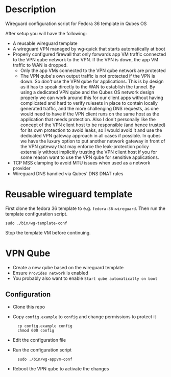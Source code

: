 # Description
Wireguard configuration script for Fedora 36 template in Qubes OS

After setup you will have the following:

* A reusable wireguard template
* A wireguard VPN managed by wg-quick that starts automatically at boot
* Properly configured firewall that only forwards app VM traffic connected to the VPN qube network to the VPN. If the VPN is down, the app VM traffic to WAN is dropped.
    * Only the app VMs connected to the VPN qube network are protected
    * The VPN qube's own output traffic is not protected if the VPN is down. So _don't_ use the VPN qube for applications. This is by design as it has to speak directly to the WAN to establish the tunnel. By using a dedicated VPN qube and the Qubes OS network design properly we can work around this for our client apps without having complicated and hard to verify rulesets in place to contain locally generated traffic, and the more challenging DNS requests, as one would need to have if the VPN client runs on the same host as the application that needs protection. Also I don't personally like the concept of the VPN client host to be responsible (and hence trusted) for its own protection to avoid leaks, so I would avoid it and use the dedicated VPN gateway approach in all cases if possible. In qubes we have the luxury option to put another network gateway in front of the VPN gateway that may enforce the leak-protection policy externally without implicitly trusting the VPN client host if you for some reason want to use the VPN qube for sensitive applications.
* TCP MSS clamping to avoid MTU issues when used as a network provider
* Wireguard DNS handled via Qubes' DNS DNAT rules

# Reusable wireguard template
First clone the fedora 36 template to e.g. `fedora-36-wireguard`. Then run the
template configuration script.

    sudo ./bin/wg-template-conf

Stop the template VM before continuing.

# VPN Qube
* Create a new qube based on the wireguard template
* Ensure `Provides network` is enabled
* You probably also want to enable `Start qube automatically on boot`

## Configuration
* Clone this repo
* Copy `config.example` to `config` and change permissions to protect it

        cp config.example config
        chmod 600 config

* Edit the configuration file
* Run the configuration script

        sudo ./bin/wg-appvm-conf

* Reboot the VPN qube to activate the changes
